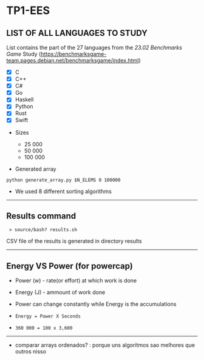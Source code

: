 # TP1-EES

## LIST OF ALL LANGUAGES TO STUDY

List contains the part of the 27 languages from the *23.02 Benchmarks Game* Study (https://benchmarksgame-team.pages.debian.net/benchmarksgame/index.html)

- [X] C
- [X] C++ 
- [X] C#
- [X] Go
- [X] Haskell 
- [X] Python
- [X] Rust
- [X] Swift

- Sizes

  - 25 000
  - 50 000
  - 100 000

- Generated array

`python generate_array.py $N_ELEMS 0 100000`


- We used 8 different sorting algorithms


------------

## Results command

```  > source/bash? results.sh ```

CSV file of the results is generated in directory results

---------------


## Energy VS Power (for powercap)


- Power (w) - rate(or effort) at which work is done  
- Energy (J) - ammount of work done
- Power can change constantly while Energy is the accumulations

- `Energy = Power X Seconds ` 


- `360 000 = 100 x 3,600`


--------------


- comparar arrays ordenados? : porque uns algoritmos sao melhores que outros nisso



